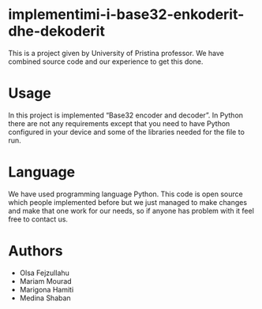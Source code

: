# implementimi-i-base32-enkoderit-dhe-dekoderit
This is a project given by University of Pristina professor. We have combined source code and our experience to get this done.

# Usage
In this project is implemented “Base32 encoder and decoder”.
In Python there are not any requirements except that you need to have Python configured in your device and some of the libraries needed for the file to run.

# Language
We have used programming language Python.
This code is open source which people implemented before but we just managed to make changes and make that one work for our needs, so if anyone has problem with it feel free to contact us.

# Authors
* Olsa Fejzullahu
* Mariam Mourad
* Marigona Hamiti
* Medina Shaban
